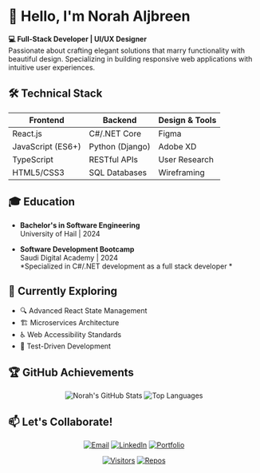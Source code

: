# 👋 Hello, I'm Norah Aljbreen

**💻 Full-Stack Developer | UI/UX Designer**  
Passionate about crafting elegant solutions that marry functionality with beautiful design. Specializing in building responsive web applications with intuitive user experiences.

## 🛠️ Technical Stack
<div align="center">
  
| **Frontend**       | **Backend**       | **Design & Tools** |
|--------------------|-------------------|--------------------|
| React.js           | C#/.NET Core      | Figma              |
| JavaScript (ES6+)  | Python (Django)   | Adobe XD           |
| TypeScript         | RESTful APIs      | User Research      |
| HTML5/CSS3         | SQL Databases     | Wireframing        |

</div>

## 🎓 Education
- **Bachelor's in Software Engineering**  
  University of Hail | 2024
 

- **Software Development Bootcamp**  
  Saudi Digital Academy | 2024  
  *Specialized in C#/.NET development as a full stack developer *

## 🌱 Currently Exploring
- 🔍 Advanced React State Management
- 🏗️ Microservices Architecture
- ♿ Web Accessibility Standards
- 🧪 Test-Driven Development

## 🏆 GitHub Achievements
<div align="center">
  
![Norah's GitHub Stats](https://github-readme-stats.vercel.app/api?username=NorahNaif&show_icons=true&theme=dracula&hide_border=true)
![Top Languages](https://github-readme-stats.vercel.app/api/top-langs/?username=NorahNaif&layout=compact&theme=dracula&hide_border=true)

</div>

## 📫 Let's Collaborate!
<div align="center">

[![Email](https://img.shields.io/badge/📧_Email-Norahnaifal@hotmail.com-2EC866?style=for-the-badge&logo=gmail)](mailto:Norahnaifal@hotmail.com)
[![LinkedIn](https://img.shields.io/badge/🔗_LinkedIn-Connect-0A66C2?style=for-the-badge&logo=linkedin)](https://www.linkedin.com/in/norahnaljbreen/)
[![Portfolio](https://img.shields.io/badge/🌐_Portfolio-Visit-FF7139?style=for-the-badge&logo=vercel)](https://your-portfolio-link.com)

</div>

<div align="center">
  
[![Visitors](https://komarev.com/ghpvc/?username=NorahNaif&label=Profile%20Views&color=0e75b6&style=flat)](https://github.com/NorahNaif)
[![Repos](https://badges.pufler.dev/repos/NorahNaif?color=blue&style=flat)](https://github.com/NorahNaif?tab=repositories)

</div>
